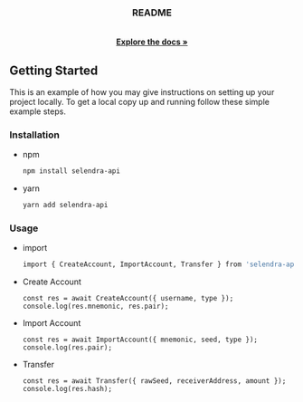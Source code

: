 <p align="center">
  <h3 align="center">README</h3>

  <p align="center">
    <br />
    <a href="https://github.com/iamcombo/selendra-api"><strong>Explore the docs »</strong></a>
    <br />
  </p>
</p>

<!-- GETTING STARTED -->
## Getting Started

This is an example of how you may give instructions on setting up your project locally.
To get a local copy up and running follow these simple example steps.

### Installation
* npm
  ```sh
  npm install selendra-api
  ```
* yarn
  ```sh
  yarn add selendra-api
  ```

### Usage
* import
  ```sh
  import { CreateAccount, ImportAccount, Transfer } from 'selendra-api';
  ```
* Create Account
  ```
  const res = await CreateAccount({ username, type });
  console.log(res.mnemonic, res.pair);
  ```
* Import Account
  ```
  const res = await ImportAccount({ mnemonic, seed, type });
  console.log(res.pair);
  ```
* Transfer
  ```
  const res = await Transfer({ rawSeed, receiverAddress, amount });
  console.log(res.hash);
  ```